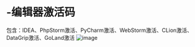# -编辑器激活码 
包含：IDEA、PhpStorm激活、PyCharm激活、WebStorm激活、CLion激活、DataGrip激活、GoLand激活
![image](https://github.com/6skills/-/assets/112998833/c43dc4fe-d5d7-4375-8f7e-1700816f9e88)
